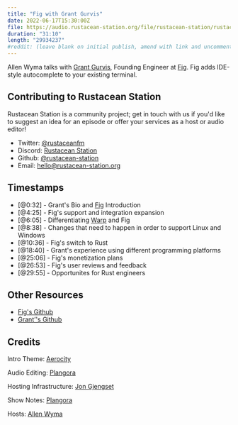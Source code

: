 ```yaml
---
title: "Fig with Grant Gurvis"
date: 2022-06-17T15:30:00Z
file: https://audio.rustacean-station.org/file/rustacean-station/rustacean-station-e074-grant-gurvis.mp3
duration: "31:10"
length: "29934237"
#reddit: (leave blank on initial publish, amend with link and uncomment this line after Reddit thread has been posted)
---
```

Allen Wyma talks with [Grant Gurvis](https://ggurvis.com/), Founding Engineer at [Fig](https://fig.io/). Fig adds IDE-style autocomplete to your existing terminal.

## Contributing to Rustacean Station

Rustacean Station is a community project; get in touch with us if you'd like to suggest an idea for an episode or offer your services as a host or audio editor!

- Twitter: [@rustaceanfm](https://twitter.com/rustaceanfm)
- Discord: [Rustacean Station](https://discord.gg/cHc3Gyc)
- Github: [@rustacean-station](https://github.com/rustacean-station/)
- Email: [hello@rustacean-station.org](mailto:hello@rustacean-station.org)

## Timestamps 
- [@0:32] - Grant's Bio and [Fig](https://fig.io/) Introduction
- [@4:25] - Fig's support and integration expansion
- [@6:05] - Differentiating [Warp](https://www.warp.dev/) and Fig
- [@8:38] - Changes that need to happen in order to support Linux and Windows
- [@10:36] - Fig's switch to Rust
- [@18:40] - Grant's experience using different programming platforms
- [@25:06] - Fig's monetization plans
- [@26:53] - Fig's user reviews and feedback
- [@29:55] - Opportunites for Rust engineers

## Other Resources
- [Fig's Github](https://github.com/withfig)
- [Grant’'s Github](https://github.com/grant0417)

## Credits
Intro Theme: [Aerocity](https://twitter.com/AerocityMusic)

Audio Editing: [Plangora](https://twitter.com/plangora)

Hosting Infrastructure: [Jon Gjengset](https://twitter.com/jonhoo/)

Show Notes: [Plangora](https://twitter.com/plangora)

Hosts: [Allen Wyma](https://twitter.com/allenwyma)

